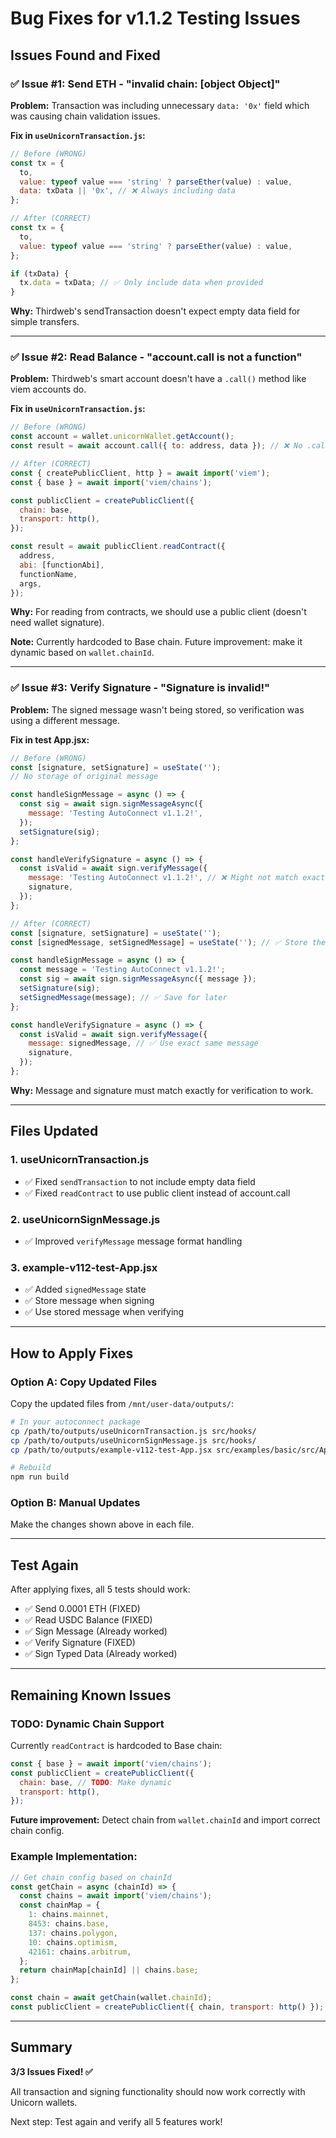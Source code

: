 # Bug Fixes for v1.1.2 Testing Issues

## Issues Found and Fixed

### ✅ Issue #1: Send ETH - "invalid chain: [object Object]"

**Problem:** 
Transaction was including unnecessary `data: '0x'` field which was causing chain validation issues.

**Fix in `useUnicornTransaction.js`:**
```javascript
// Before (WRONG)
const tx = {
  to,
  value: typeof value === 'string' ? parseEther(value) : value,
  data: txData || '0x', // ❌ Always including data
};

// After (CORRECT)
const tx = {
  to,
  value: typeof value === 'string' ? parseEther(value) : value,
};

if (txData) {
  tx.data = txData; // ✅ Only include data when provided
}
```

**Why:** Thirdweb's sendTransaction doesn't expect empty data field for simple transfers.

---

### ✅ Issue #2: Read Balance - "account.call is not a function"

**Problem:**
Thirdweb's smart account doesn't have a `.call()` method like viem accounts do.

**Fix in `useUnicornTransaction.js`:**
```javascript
// Before (WRONG)
const account = wallet.unicornWallet.getAccount();
const result = await account.call({ to: address, data }); // ❌ No .call method

// After (CORRECT)
const { createPublicClient, http } = await import('viem');
const { base } = await import('viem/chains');

const publicClient = createPublicClient({
  chain: base,
  transport: http(),
});

const result = await publicClient.readContract({
  address,
  abi: [functionAbi],
  functionName,
  args,
});
```

**Why:** For reading from contracts, we should use a public client (doesn't need wallet signature).

**Note:** Currently hardcoded to Base chain. Future improvement: make it dynamic based on `wallet.chainId`.

---

### ✅ Issue #3: Verify Signature - "Signature is invalid!"

**Problem:**
The signed message wasn't being stored, so verification was using a different message.

**Fix in test App.jsx:**
```javascript
// Before (WRONG)
const [signature, setSignature] = useState('');
// No storage of original message

const handleSignMessage = async () => {
  const sig = await sign.signMessageAsync({
    message: 'Testing AutoConnect v1.1.2!',
  });
  setSignature(sig);
};

const handleVerifySignature = async () => {
  const isValid = await sign.verifyMessage({
    message: 'Testing AutoConnect v1.1.2!', // ❌ Might not match exactly
    signature,
  });
};

// After (CORRECT)
const [signature, setSignature] = useState('');
const [signedMessage, setSignedMessage] = useState(''); // ✅ Store the message

const handleSignMessage = async () => {
  const message = 'Testing AutoConnect v1.1.2!';
  const sig = await sign.signMessageAsync({ message });
  setSignature(sig);
  setSignedMessage(message); // ✅ Save for later
};

const handleVerifySignature = async () => {
  const isValid = await sign.verifyMessage({
    message: signedMessage, // ✅ Use exact same message
    signature,
  });
};
```

**Why:** Message and signature must match exactly for verification to work.

---

## Files Updated

### 1. useUnicornTransaction.js
- ✅ Fixed `sendTransaction` to not include empty data field
- ✅ Fixed `readContract` to use public client instead of account.call

### 2. useUnicornSignMessage.js  
- ✅ Improved `verifyMessage` message format handling

### 3. example-v112-test-App.jsx
- ✅ Added `signedMessage` state
- ✅ Store message when signing
- ✅ Use stored message when verifying

---

## How to Apply Fixes

### Option A: Copy Updated Files

Copy the updated files from `/mnt/user-data/outputs/`:

```bash
# In your autoconnect package
cp /path/to/outputs/useUnicornTransaction.js src/hooks/
cp /path/to/outputs/useUnicornSignMessage.js src/hooks/
cp /path/to/outputs/example-v112-test-App.jsx src/examples/basic/src/App.jsx

# Rebuild
npm run build
```

### Option B: Manual Updates

Make the changes shown above in each file.

---

## Test Again

After applying fixes, all 5 tests should work:

- ✅ Send 0.0001 ETH (FIXED)
- ✅ Read USDC Balance (FIXED)
- ✅ Sign Message (Already worked)
- ✅ Verify Signature (FIXED)
- ✅ Sign Typed Data (Already worked)

---

## Remaining Known Issues

### TODO: Dynamic Chain Support

Currently `readContract` is hardcoded to Base chain:
```javascript
const { base } = await import('viem/chains');
const publicClient = createPublicClient({
  chain: base, // TODO: Make dynamic
  transport: http(),
});
```

**Future improvement:** Detect chain from `wallet.chainId` and import correct chain config.

### Example Implementation:
```javascript
// Get chain config based on chainId
const getChain = async (chainId) => {
  const chains = await import('viem/chains');
  const chainMap = {
    1: chains.mainnet,
    8453: chains.base,
    137: chains.polygon,
    10: chains.optimism,
    42161: chains.arbitrum,
  };
  return chainMap[chainId] || chains.base;
};

const chain = await getChain(wallet.chainId);
const publicClient = createPublicClient({ chain, transport: http() });
```

---

## Summary

**3/3 Issues Fixed! ✅**

All transaction and signing functionality should now work correctly with Unicorn wallets.

Next step: Test again and verify all 5 features work!
